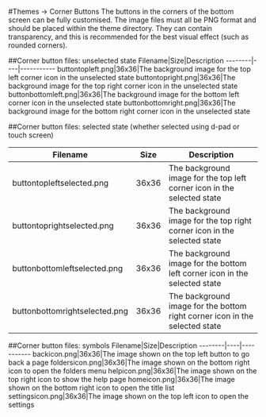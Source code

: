 #Themes -> Corner Buttons
The buttons in the corners of the bottom screen can be fully customised. The image files must all be PNG format and should be placed within the theme directory. They can contain transparency, and this is recommended for the best visual effect (such as rounded corners).

##Corner button files: unselected state
Filename|Size|Description
--------|----|-----------
buttontopleft.png|36x36|The background image for the top left corner icon in the unselected state
buttontopright.png|36x36|The background image for the top right corner icon in the unselected state
buttonbottomleft.png|36x36|The background image for the bottom left corner icon in the unselected state
buttonbottomright.png|36x36|The background image for the bottom right corner icon in the unselected state

##Corner button files: selected state
(whether selected using d-pad or touch screen)

Filename|Size|Description
--------|----|-----------
buttontopleftselected.png|36x36|The background image for the top left corner icon in the selected state
buttontoprightselected.png|36x36|The background image for the top right corner icon in the selected state
buttonbottomleftselected.png|36x36|The background image for the bottom left corner icon in the selected state
buttonbottomrightselected.png|36x36|The background image for the bottom right corner icon in the selected state

##Corner button files: symbols
Filename|Size|Description
--------|----|-----------
backicon.png|36x36|The image shown on the top left button to go back a page
foldersicon.png|36x36|The image shown on the bottom right icon to open the folders menu
helpicon.png|36x36|The image shown on the top right icon to show the help page
homeicon.png|36x36|The image shown on the bottom right icon to open the title list
settingsicon.png|36x36|The image shown on the top left icon to open the settings
